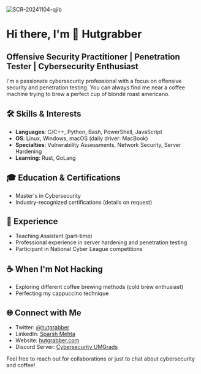 ![SCR-20241104-qjib](https://github.com/user-attachments/assets/b542651d-de25-4a1d-9acf-7a2be6146587)

# Hi there, I'm 👾 Hutgrabber


## Offensive Security Practitioner | Penetration Tester | Cybersecurity Enthusiast

I'm a passionate cybersecurity professional with a focus on offensive security and penetration testing. You can always find me near a coffee machine trying to brew a perfect cup of blondé roast americano.

## 🛠️ Skills & Interests

- **Languages**: C/C++, Python, Bash, PowerShell, JavaScript
- **OS**: Linux, Windows, macOS (daily driver: MacBook)
- **Specialties**: Vulnerability Assessments, Network Security, Server Hardening
- **Learning**: Rust, GoLang

## 🎓 Education & Certifications

- Master's in Cybersecurity
- Industry-recognized certifications (details on request)

## 💼 Experience

- Teaching Assistant (part-time)
- Professional experience in server hardening and penetration testing
- Participant in National Cyber League competitions

## ☕ When I'm Not Hacking

- Exploring different coffee brewing methods (cold brew enthusiast)
- Perfecting my cappuccino technique

## 🌐 Connect with Me

- Twitter: [@hutgrabber](https://twitter.com/hutgrabber)
- LinkedIn: [Sparsh Mehta](https://www.linkedin.com/in/hutgrabber)
- Website: [hutgrabber.com](https://hutgrabber.com)
- Discord Server: [Cybersecurity UMGrads](https://discord.gg/XvcwQx6Pbd)

Feel free to reach out for collaborations or just to chat about cybersecurity and coffee!
